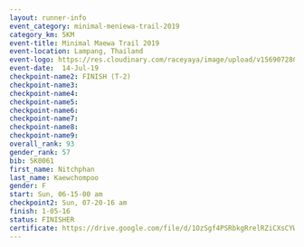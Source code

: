```yaml
---
layout: runner-info 
event_category: minimal-meniewa-trail-2019 
category_km: 5KM 
event-title: Minimal Maewa Trail 2019 
event-location: Lampang, Thailand 
event-logo: https://res.cloudinary.com/raceyaya/image/upload/v1569072805/logo/minimal-trail_ktnvsp.jpg 
event-date:  14-Jul-19 
checkpoint-name2: FINISH (T-2) 
checkpoint-name3: 
checkpoint-name4: 
checkpoint-name5: 
checkpoint-name6: 
checkpoint-name7: 
checkpoint-name8: 
checkpoint-name9: 
overall_rank: 93
gender_rank: 57
bib: 5K0061
first_name: Nitchphan
last_name: Kaewchompoo
gender: F
start: Sun, 06-15-00 am
checkpoint2: Sun, 07-20-16 am
finish: 1-05-16
status: FINISHER
certificate: https://drive.google.com/file/d/1OzSgf4PSRbkgRrelRZiCXsCYWXzvDdf8/view?usp=sharing
---
```

